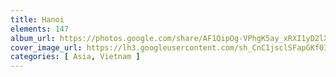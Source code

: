 ```yaml
---
title: Hanoi
elements: 147
album_url: https://photos.google.com/share/AF1QipOg-VPhgK5ay_xRXI1yD2lXNooKHtd9pzFJCxY0gV1QuHR5h5o3OzhP3N1ipafUcw?key=SVRvdmJib1ZuLTZKR0M5SlY2VDVrSnFFazB6NTZB
cover_image_url: https://lh3.googleusercontent.com/sh_CnC1jsclSFapGKf0IQA2Ry7wX85VMGdjnXkUzKp3_ZKdOacNvfRcSg2DcageCscI4RPdOtDTeFDi0l6ADczQJOGNcVRTei6cI-CNRYeTR6aDflO3x_ZIuaOS3zfPIvI62aVQU8-S2TGxiVMa9s-i7GdZ8t2EvE-Qbz642qd2HLTJahnMOxV6kB6Fl1ZIqEp0JU0GYyRrXSSYV5X6UD7Cyksr7Uq7h1KziLTxiwzx460xoZNOMkAYiSMP70gIqjSu6WIGB0kRYUdDDuJPFxvvGCDkeRV4VnQo4lzvBhs68fmMm1eGyun50w7f1LzzYVlhs__Tr8whTS3Jaud6hGq_SgqGtZpSnbzhMHN1H_rMksQcm7VPtIvrLuMI1FXMyt02BFxeQRFVls7gcUzcFT5NalREwsFwgzYGkAIOHxxb-DMSc5r9k_0xS99yW8-Y3qKodJVolo201VJJE6FWnkNqRdbUoYAQ_s31cuduJjIjG8MS9Ei3erN6qgEtz6iM0ZMtJiEiHANWspK4u0wXyXMhMph2ptB6B37NMv8270uBYcYoelac7FjA9XSvlf6eckBkq5RmBmQ7H3UiULk4hpHiFr-CmVWzQg2dFF3rDPYXmnD4ZbhQkEWAcIAa6QzqW9_6MGI4rVutw9LVe3jSbPozvlw=s195-p-k-no
categories: [ Asia, Vietnam ]
---
```

